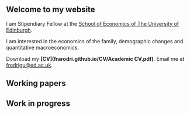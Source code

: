 ## Welcome to my website

I am Stipendiary Fellow at the [School of Economics of The University of Edinburgh](https://www.ed.ac.uk/economics).

I am interested in the economics of the family, demographic changes and quantitative macroeconomics.

Download my **[CV](frarodri.github.io/CV/Academic CV.pdf)**.
Email me at [frodrigu@ed.ac.uk](mailto:frodrigu@ed.ac.uk).

## Working papers


## Work in progress
